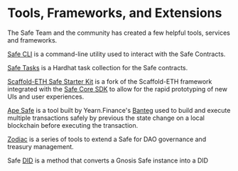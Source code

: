 # Tools, Frameworks, and Extensions

The Safe Team and the community has created a few helpful tools, services and frameworks.

[Safe CLI](https://github.com/gnosis/safe-cli) is a command-line utility used to interact with the Safe Contracts.

[Safe Tasks](https://github.com/gnosis/safe-tasks/) is a Hardhat task collection for the Safe contracts.

[Scaffold-ETH Safe Starter Kit](https://github.com/scaffold-eth/scaffold-eth/tree/gnosis-starter-kit) is a fork of the Scaffold-ETH framework integrated with the [Safe Core SDK](safe-core-account-abstraction-sdk/protocol-kit/core-sdk.md) to allow for the rapid prototyping of new UIs and user experiences.

[Ape Safe](https://safe.ape.tax) is a tool built by Yearn.Finance's [Banteg](https://github.com/banteg) used to build and execute multiple transactions safely by previous the state change on a local blockchain before executing the transaction.

[Zodiac](https://github.com/gnosis/zodiac) is a series of tools to extend a Safe for DAO governance and treasury management.

Safe [DID](https://github.com/ceramicnetwork/CIP/blob/main/CIPs/CIP-101/CIP-101.md) is a method that converts a Gnosis Safe instance into a DID
